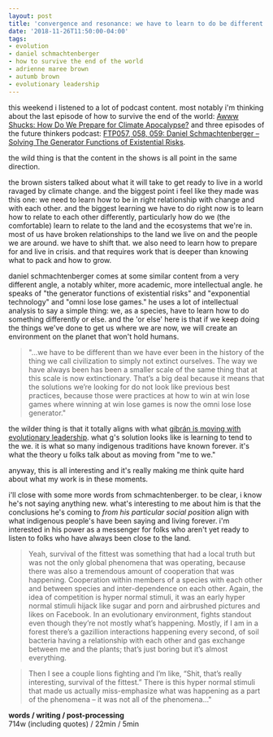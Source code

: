 ```yaml
---
layout: post
title: 'convergence and resonance: we have to learn to do be different... now'
date: '2018-11-26T11:50:00-04:00'
tags:
- evolution
- daniel schmachtenberger
- how to survive the end of the world
- adrienne maree brown
- autumb brown
- evolutionary leadership
--- 
```


this weekend i listened to a lot of podcast content. most notably i'm thinking about the last episode of how to survive the end of the world: [Awww Shucks: How Do We Prepare for Climate Apocalypse?](https://www.endoftheworldshow.org/blog/2018/11/21/awww-shucks-how-do-we-prepare-for-climate-apocalypse) and three episodes of the future thinkers podcast: [FTP057, 058, 059: Daniel Schmachtenberger – Solving The Generator Functions of Existential Risks](https://futurethinkers.org/daniel-schmachtenberger-generator-functions/). 

the wild thing is that the content in the shows is all point in the same direction. 

the brown sisters talked about what it will take to get ready to live in a world ravaged by climate change. and the biggest point i feel like they made was this one: we need to learn how to be in right relationship with change and with each other. and the biggest learning we have to do right now is to learn how to relate to each other differently, particularly how do we (the comfortable) learn to relate to the land and the ecosystems that we're in. most of us have broken relationships to the land we live on and the people we are around. we have to shift that. we also need to learn how to prepare for and live in crisis. and that requires work that is deeper than knowing what to pack and how to grow. 

daniel schmachtenberger comes at some similar content from a very different angle, a notably whiter, more academic, more intellectual angle. he speaks of "the generator functions of existential risks" and "exponential technology" and "omni lose lose games." he uses a lot of intellectual analysis to say a simple thing: we, as a species, have to learn how to do something differently or else. and the 'or else' here is that if we keep doing the things we've done to get us where we are now, we will create an environment on the planet that won't hold humans. 

> "...we have to be different than we have ever been in the history of the thing we call civilization to simply not extinct ourselves. The way we have always been has been a smaller scale of the same thing that at this scale is now extinctionary. That’s a big deal because it means that the solutions we’re looking for do not look like previous best practices, because those were practices at how to win at win lose games where winning at win lose games is now the omni lose lose generator."

the wilder thing is that it totally aligns with what [gibrán is moving with evolutionary leadership](https://soundcloud.com/hollyhocklife/evolutionary-leadership). what g's solution looks like is learning to tend to the we. it is what so many indigenous traditions have known forever. it's what the theory u folks talk about as moving from "me to we."

anyway, this is all interesting and it's really making me think quite hard about what my work is in these moments.

i'll close with some more words from schmachtenberger. to be clear, i know he's not saying anything new. what's interesting to me about him is that the conclusions he's coming to _from his particular social position_ align with what indigenous people's have been saying and living forever. i'm interested in his power as a messenger for folks who aren't yet ready to listen to folks who have always been close to the land.

> Yeah, survival of the fittest was something that had a local truth but was not the only global phenomena that was operating, because there was also a tremendous amount of cooperation that was happening. Cooperation within members of a species with each other and between species and inter-dependence on each other. Again, the idea of competition is hyper normal stimuli, it was an early hyper normal stimuli hijack like sugar and porn and airbrushed pictures and likes on Facebook. In an evolutionary environment, fights standout even though they’re not mostly what’s happening. Mostly, if I am in a forest there’s a gazillion interactions happening every second, of soil bacteria having a relationship with each other and gas exchange between me and the plants; that’s just boring but it’s almost everything.

> Then I see a couple lions fighting and I’m like, “Shit, that’s really interesting, survival of the fittest.” There is this hyper normal stimuli that made us actually miss-emphasize what was happening as a part of the phenomena – it was not all of the phenomena..."

<!-- hyperlink bank -->


<!-- &#042; = asterisk -->
<!-- &#039; = single quote '-->

**words / writing / post-processing**  
714w (including quotes) / 22min / 5min